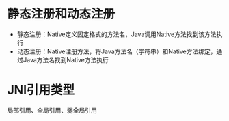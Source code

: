 # 静态注册和动态注册

* 静态注册：Native定义固定格式的方法名，Java调用Native方法找到该方法执行
* 动态注册：Native注册方法，将Java方法名（字符串）和Native方法绑定，通过Java方法名找到Native方法执行


# JNI引用类型

局部引用、全局引用、弱全局引用
